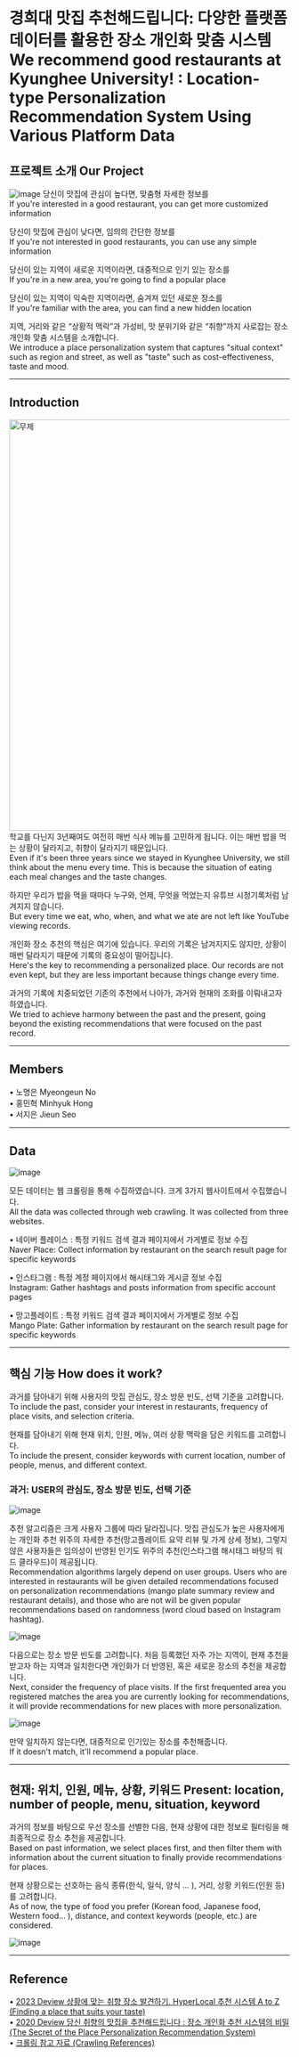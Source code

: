 경희대 맛집 추천해드립니다: 다양한 플랫폼 데이터를 활용한 장소 개인화 맞춤 시스템<br>
We recommend good restaurants at Kyunghee University! : Location-type Personalization Recommendation System Using Various Platform Data
======================================================================================
프로젝트 소개 Our Project
----------------------
![image](https://github.com/MinhyukHong/RecSys_Restaurant/assets/108979014/f908c309-266a-4212-922a-741108768c4b)
당신이 맛집에 관심이 높다면, 맞춤형 자세한 정보를<br>
If you're interested in a good restaurant, you can get more customized information

당신이 맛집에 관심이 낮다면, 임의의 간단한 정보를<br>
If you're not interested in good restaurants, you can use any simple information

당신이 있는 지역이 새로운 지역이라면, 대중적으로 인기 있는 장소를<br>
If you're in a new area, you're going to find a popular place

당신이 있는 지역이 익숙한 지역이라면, 숨겨져 있던 새로운 장소를<br>
If you're familiar with the area, you can find a new hidden location

지역, 거리와 같은 “상황적 맥락”과 가성비, 맛 분위기와 같은 “취향”까지 사로잡는 장소 개인화 맞춤 시스템을 소개합니다.<br>
We introduce a place personalization system that captures "situal context" such as region and street, as well as "taste" such as cost-effectiveness, taste and mood.
<hr/>

 ## Introduction
<img width="739" alt="무제" src="https://github.com/MinhyukHong/RecSys_Restaurant/assets/108979014/90880ec1-b630-4d78-9008-918b6730d932">
학교를 다닌지 3년째여도 여전히 매번 식사 메뉴를 고민하게 됩니다. 이는 매번 밥을 먹는 상황이 달라지고, 취향이 달라지기 때문입니다.<br>
Even if it's been three years since we stayed in Kyunghee University, we still think about the menu every time. This is because the situation of eating each meal changes and the taste changes.

하지만 우리가 밥을 먹을 때마다 누구와, 언제, 무엇을 먹었는지 유튜브 시청기록처럼 남겨지지 않습니다.<br>
But every time we eat, who, when, and what we ate are not left like YouTube viewing records.

개인화 장소 추천의 핵심은 여기에 있습니다. 우리의 기록은 남겨지지도 않지만, 상황이 매번 달라지기 때문에 기록의 중요성이 떨어집니다.<br>
Here's the key to recommending a personalized place. Our records are not even kept, but they are less important because things change every time.


과거의 기록에 치중되었던 기존의 추천에서 나아가, 과거와 현재의 조화를 이뤄내고자 하였습니다.<br>
We tried to achieve harmony between the past and the present, going beyond the existing recommendations that were focused on the past record.
<hr/>

## Members
• 노명은 Myeongeun No<br>
• 홍민혁 Minhyuk Hong<br>
• 서지은 Jieun Seo
<hr/>

## Data
![image](https://github.com/MinhyukHong/RecSys_Restaurant/assets/108979014/96d34226-e74a-4662-96ed-d91d25fb785a)

모든 데이터는 웹 크롤링을 통해 수집하였습니다. 크게 3가지 웹사이트에서 수집했습니다.<br>
All the data was collected through web crawling. It was collected from three websites.

• 네이버 플레이스 : 특정 키워드 검색 결과 페이지에서 가게별로 정보 수집<br>
Naver Place: Collect information by restaurant on the search result page for specific keywords

• 인스타그램 : 특정 계정 페이지에서 해시태그와 게시글 정보 수집<br>
Instagram: Gather hashtags and posts information from specific account pages

• 망고플레이트 : 특정 키워드 검색 결과 페이지에서 가게별로 정보 수집<br>
Mango Plate: Gather information by restaurant on the search result page for specific keywords
<hr/>

## 핵심 기능 How does it work?
과거를 담아내기 위해 사용자의 맛집 관심도, 장소 방문 빈도, 선택 기준을 고려합니다.<br>
To include the past, consider your interest in restaurants, frequency of place visits, and selection criteria.

현재를 담아내기 위해 현재 위치, 인원, 메뉴, 여러 상황 맥락을 담은 키워드를 고려합니다.<br>
To include the present, consider keywords with current location, number of people, menus, and different context.

### 과거: USER의 관심도, 장소 방문 빈도, 선택 기준
![image](https://github.com/MinhyukHong/RecSys_Restaurant/assets/108979014/efac776d-f75a-4271-9f32-0ba1c20794e6)

추천 알고리즘은 크게 사용자 그룹에 따라 달라집니다. 맛집 관심도가 높은 사용자에게는 개인화 추천 위주의 자세한 추천(망고플레이트 요약 리뷰 및 가게 상세 정보), 그렇지 않은 사용자들은 임의성이 반영된 인기도 위주의 추천(인스타그램 해시태그 바탕의 워드 클라우드)이 제공됩니다.<br>
Recommendation algorithms largely depend on user groups. Users who are interested in restaurants will be given detailed recommendations focused on personalization recommendations (mango plate summary review and restaurant details), and those who are not will be given popular recommendations based on randomness (word cloud based on 
Instagram hashtag).

![image](https://github.com/MinhyukHong/RecSys_Restaurant/assets/108979014/989a7d5c-173f-45fc-a241-6e95e3d5859a)

다음으로는 장소 방문 빈도를 고려합니다. 처음 등록했던 자주 가는 지역이, 현재 추천을 받고자 하는 지역과 일치한다면 개인화가 더 반영된, 혹은 새로운 장소의 추천을 제공합니다.<br>
Next, consider the frequency of place visits. If the first frequented area you registered matches the area you are currently looking for recommendations, it will provide recommendations for new places with more personalization.

![image](https://github.com/MinhyukHong/RecSys_Restaurant/assets/108979014/d85131b5-00ee-4409-afde-aa81ad04ed11)

만약 일치하지 않는다면, 대중적으로 인기있는 장소를 추천해줍니다.<br>
If it doesn't match, it'll recommend a popular place.
<hr/>

## 현재: 위치, 인원, 메뉴, 상황, 키워드 Present: location, number of people, menu, situation, keyword
과거의 정보를 바탕으로 우선 장소를 선별한 다음, 현재 상황에 대한 정보로 필터링을 해 최종적으로 장소 추천을 제공합니다.<br>
Based on past information, we select places first, and then filter them with information about the current situation to finally provide recommendations for places.

현재 상황으로는 선호하는 음식 종류(한식, 일식, 양식 … ), 거리, 상황 키워드(인원 등)를 고려합니다.<br>
As of now, the type of food you prefer (Korean food, Japanese food, Western food... ), distance, and context keywords (people, etc.) are considered.

![image](https://github.com/MinhyukHong/RecSys_Restaurant/assets/108979014/ea8f4410-0ec9-4841-a840-3c3110795845)
<hr/>

## Reference
• [2023 Deview 상황에 맞는 취향 장소 발견하기. HyperLocal 추천 시스템 A to Z (Finding a place that suits your taste)](https://deview.kr/2023/sessions/553)<br>
• [2020 Deview 당신 취향의 맛집을 추천해드립니다 : 장소 개인화 추천 시스템의 비밀 (The Secret of the Place Personalization Recommendation System)](https://deview.kr/data/deview/session/attach/1600_T1_%EC%A0%84%EC%98%81%ED%99%98_%EB%8B%B9%EC%8B%A0%20%EC%B7%A8%ED%96%A5%EC%9D%98%20%EB%A7%9B%EC%A7%91%EC%9D%84%20%EC%B6%94%EC%B2%9C%ED%95%B4%EB%93%9C%EB%A6%BD%EB%8B%88%EB%8B%A4_%EC%9E%A5%EC%86%8C%20%EA%B0%9C%EC%9D%B8%ED%99%94%20%EC%B6%94%EC%B2%9C%EC%8B%9C%EC%8A%A4%ED%85%9C%EC%9D%98%20%EB%B9%84%EB%B0%80.pdf)<br>
• [크롤링 참고 자료 (Crawling References)](https://velog.io/@jahommer/%EB%84%A4%EC%9D%B4%EB%B2%84-%EB%A7%B5-%ED%81%AC%EB%A1%A4%EB%A7%81-seleniumbs4re-%ED%82%A4%EC%9B%8C%EB%93%9C-%EB%A6%AC%EB%B7%B0)


